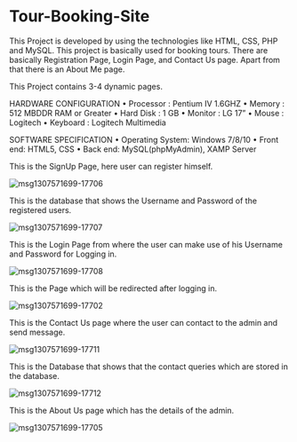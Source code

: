 # Tour-Booking-Site
This Project is developed by using the technologies like HTML, CSS, PHP and MySQL. This project is basically used for booking tours. 
There are basically Registration Page, Login Page, and Contact Us page. Apart from that there is an About Me page.

This Project contains 3-4 dynamic pages.

HARDWARE CONFIGURATION 
•	Processor : Pentium IV 1.6GHZ 
•	Memory : 512 MBDDR RAM or Greater 
•	Hard Disk : 1 GB 
•	Monitor : LG 17”
•	Mouse : Logitech 
•	Keyboard : Logitech Multimedia 

 SOFTWARE SPECIFICATION
•	Operating System: Windows 7/8/10 
•	Front end: HTML5, CSS 
•	Back end: MySQL(phpMyAdmin), XAMP Server 


This is the SignUp Page, here user can register himself.

![msg1307571699-17706](https://user-images.githubusercontent.com/108051118/196809860-072cc40b-db26-4c9d-acfa-0ff97c2aef69.jpg)


This is the database that shows the Username and Password of the registered users.

![msg1307571699-17707](https://user-images.githubusercontent.com/108051118/196811421-13a5e26e-c56a-4355-98ed-568732e99303.jpg)


This is the Login Page from where the user can make use of his Username and Password for Logging in.

![msg1307571699-17708](https://user-images.githubusercontent.com/108051118/196810169-2e342dad-696d-4e8f-afdb-1dacb5bac72b.jpg)


This is the Page which will be redirected after logging in.

![msg1307571699-17702](https://user-images.githubusercontent.com/108051118/196810344-e2e5c90d-7e46-4d62-b8f6-027ae988ebac.jpg)


This is the Contact Us page where the user can contact to the admin and send message.

![msg1307571699-17711](https://user-images.githubusercontent.com/108051118/196811947-877444a8-897d-488d-b2fa-329a8a06bffe.jpg)


This is the Database that shows that the contact queries which are stored in the database.

![msg1307571699-17712](https://user-images.githubusercontent.com/108051118/196811716-33579bb9-139c-451b-b5fe-d6068dd45345.jpg)


This is the About Us page which has the details of the admin.

![msg1307571699-17705](https://user-images.githubusercontent.com/108051118/196810790-a68b44b8-b743-4d8a-8a55-3b184c4f7660.jpg)
